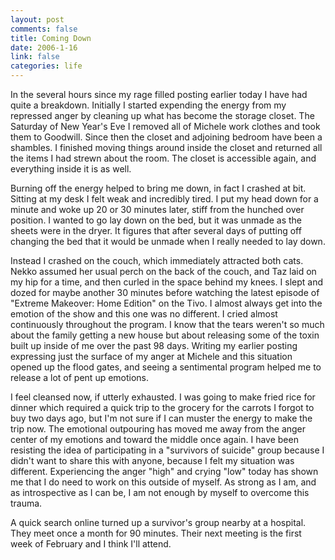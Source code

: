 ```yaml
--- 
layout: post
comments: false
title: Coming Down
date: 2006-1-16
link: false
categories: life
---
```

In the several hours since my rage filled posting earlier today I have had quite a breakdown. Initially I started expending the energy from my repressed anger by cleaning up what has become the storage closet. The Saturday of New Year's Eve I removed all of Michele work clothes and took them to Goodwill. Since then the closet and adjoining bedroom have been a shambles. I finished moving things around inside the closet and returned all the items I had strewn about the room. The closet is accessible again, and everything inside it is as well.

Burning off the energy helped to bring me down, in fact I crashed at bit. Sitting at my desk I felt weak and incredibly tired. I put my head down for a minute and woke up 20 or 30 minutes later, stiff from the hunched over position. I wanted to go lay down on the bed, but it was unmade as the sheets were in the dryer. It figures that after several days of putting off changing the bed that it would be unmade when I really needed to lay down.

Instead I crashed on the couch, which immediately attracted both cats. Nekko assumed her usual perch on the back of the couch, and Taz laid on my hip for a time, and then curled in the space behind my knees. I slept and dozed for maybe another 30 minutes before watching the latest episode of "Extreme Makeover: Home Edition" on the Tivo. I almost always get into the emotion of the show and this one was no different. I cried almost continuously throughout the program. I know that the tears weren't so much about the family getting a new house but about releasing some of the toxin built up inside of me over the past 98 days. Writing my earlier posting expressing just the surface of my anger at Michele and this situation opened up the flood gates, and seeing a sentimental program helped me to release a lot of pent up emotions.

I feel cleansed now, if utterly exhausted. I was going to make fried rice for dinner which required a quick trip to the grocery for the carrots I forgot to buy two days ago, but I'm not sure if I can muster the energy to make the trip now.  The emotional outpouring has moved me away from the anger center of my emotions and toward the middle once again. I have been resisting the idea of participating in a "survivors of suicide" group because I didn't want to share this with anyone, because I felt my situation was different. Experiencing the anger "high" and crying "low" today has shown me that I do need to work on this outside of myself. As strong as I am, and as introspective as I can be, I am not enough by myself to overcome this trauma.

A quick search online turned up a survivor's group nearby at a hospital. They meet once a month for 90 minutes. Their next meeting is the first week of February and I think I'll attend.
